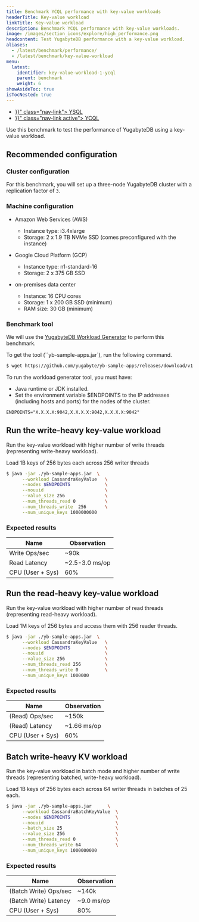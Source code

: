```yaml
---
title: Benchmark YCQL performance with key-value workloads
headerTitle: Key-value workload
linkTitle: Key-value workload
description: Benchmark YCQL performance with key-value workloads.
image: /images/section_icons/explore/high_performance.png
headcontent: Test YugabyteDB performance with a key-value workload.
aliases:
  - /latest/benchmark/performance/
  - /latest/benchmark/key-value-workload
menu:
  latest:
    identifier: key-value-workload-1-ycql
    parent: benchmark
    weight: 6
showAsideToc: true
isTocNested: true
---
```


<ul class="nav nav-tabs-alt nav-tabs-yb">

  <li >
    <a href="{{< relref "./key-value-workload-ysql.md" >}}" class="nav-link">
      <i class="icon-postgres" aria-hidden="true"></i>
      YSQL
    </a>
  </li>

  <li >
    <a href="{{< relref "./key-value-workload-ycql.md" >}}" class="nav-link active">
      <i class="icon-cassandra" aria-hidden="true"></i>
      YCQL
    </a>
  </li>

</ul>

Use this benchmark to test the performance of YugabyteDB using a key-value workload.

## Recommended configuration

### Cluster configuration

For this benchmark, you will set up a three-node YugabyteDB cluster with a replication factor of `3`.

### Machine configuration

- Amazon Web Services (AWS)

  - Instance type: i3.4xlarge
  - Storage: 2 x 1.9 TB NVMe SSD (comes preconfigured with the instance)

- Google Cloud Platform (GCP)

  - Instance type: n1-standard-16
  - Storage: 2 x 375 GB SSD

- on-premises data center

  - Instance: 16 CPU cores
  - Storage: 1 x 200 GB SSD (minimum)
  - RAM size: 30 GB (minimum)

### Benchmark tool

We will use the [YugabyteDB Workload Generator](https://github.com/yugabyte/yb-sample-apps) to perform this benchmark. 

To get the tool (``yb-sample-apps.jar`), run the following command.

```sh
$ wget https://github.com/yugabyte/yb-sample-apps/releases/download/v1.2.0/yb-sample-apps.jar?raw=true -O yb-sample-apps.jar
```

To run the workload generator tool, you must have:

- Java runtime or JDK installed.
- Set the environment variable  $ENDPOINTS to the IP addresses (including hosts and ports) for the nodes of the cluster.

```
ENDPOINTS="X.X.X.X:9042,X.X.X.X:9042,X.X.X.X:9042"
```

## Run the write-heavy key-value workload

Run the key-value workload with higher number of write threads (representing write-heavy workload).  

Load 1B keys of 256 bytes each across 256 writer threads

```sh
$ java -jar ./yb-sample-apps.jar  \
      --workload CassandraKeyValue   \
      --nodes $ENDPOINTS             \
      --nouuid                       \
      --value_size 256               \
      --num_threads_read 0           \
      --num_threads_write  256       \
      --num_unique_keys 1000000000
```

### Expected results

Name    | Observation
--------|------
Write Ops/sec | ~90k
Read Latency | ~2.5-3.0 ms/op
CPU (User + Sys) | 60%

## Run the read-heavy key-value workload

Run the key-value workload with higher number of read threads (representing read-heavy workload).

Load 1M keys of 256 bytes and access them with 256 reader threads.

```sh
$ java -jar ./yb-sample-apps.jar  \
      --workload CassandraKeyValue   \
      --nodes $ENDPOINTS             \
      --nouuid                       \
      --value_size 256               \
      --num_threads_read 256         \
      --num_threads_write 0          \
      --num_unique_keys 1000000
```

### Expected results

Name    | Observation
--------|------
(Read) Ops/sec | ~150k
(Read) Latency | ~1.66 ms/op
CPU (User + Sys) | 60%

## Batch write-heavy KV workload

Run the key-value workload in batch mode and higher number of write threads (representing batched, write-heavy workload).  

Load 1B keys of 256 bytes each across 64 writer threads in batches of 25 each.

```sh
$ java -jar ./yb-sample-apps.jar      \
      --workload CassandraBatchKeyValue  \
      --nodes $ENDPOINTS                 \
      --nouuid                           \
      --batch_size 25                    \
      --value_size 256                   \
      --num_threads_read 0               \
      --num_threads_write 64             \
      --num_unique_keys 1000000000
```

### Expected results

Name    | Observation
--------|------
(Batch Write) Ops/sec | ~140k
(Batch Write) Latency | ~9.0 ms/op
CPU (User + Sys) | 80%
